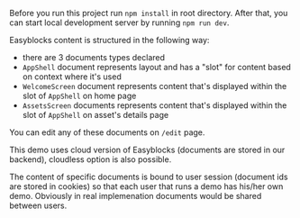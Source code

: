 Before you run this project run `npm install` in root directory. After that, you can start local development server by running `npm run dev`.

Easyblocks content is structured in the following way:

- there are 3 documents types declared
- `AppShell` document represents layout and has a "slot" for content based on context where it's used
- `WelcomeScreen` document represents content that's displayed within the slot of `AppShell` on home page
- `AssetsScreen` documents represents content that's displayed within the slot of `AppShell` on asset's details page

You can edit any of these documents on `/edit` page.

This demo uses cloud version of Easyblocks (documents are stored in our backend), cloudless option is also possible.

The content of specific documents is bound to user session (document ids are stored in cookies) so that each user that runs a demo has his/her own demo. Obviously in real implemenation documents would be shared between users.

